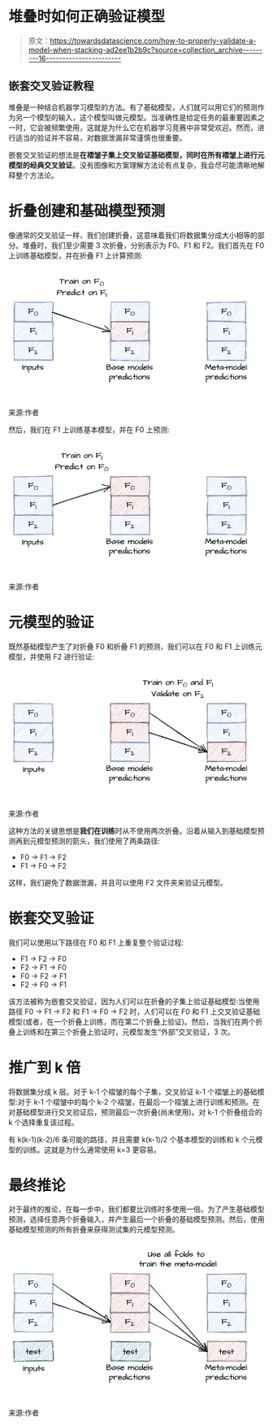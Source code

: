# 堆叠时如何正确验证模型

> 原文：<https://towardsdatascience.com/how-to-properly-validate-a-model-when-stacking-ad2ee1b2b9c?source=collection_archive---------16----------------------->

## 嵌套交叉验证教程

堆叠是一种结合机器学习模型的方法。有了基础模型，人们就可以用它们的预测作为另一个模型的输入，这个模型叫做元模型。当准确性是给定任务的最重要因素之一时，它会被频繁使用，这就是为什么它在机器学习竞赛中非常受欢迎。然而，进行适当的验证并不容易，对数据泄漏非常谨慎也很重要。

嵌套交叉验证的想法是**在褶皱子集上交叉验证基础模型，同时在所有褶皱上进行元模型的经典交叉验证**。没有图像和方案理解方法论有点复杂，我会尽可能清晰地解释整个方法论。

# 折叠创建和基础模型预测

像通常的交叉验证一样，我们创建折叠，这意味着我们将数据集分成大小相等的部分。堆叠时，我们至少需要 3 次折叠，分别表示为 F0、F1 和 F2。我们首先在 F0 上训练基础模型，并在折叠 F1 上计算预测:

![](img/8bc9c331887ee23990fb4b442c313200.png)

来源:作者

然后，我们在 F1 上训练基本模型，并在 F0 上预测:

![](img/40b0d3c29b5b949d717e00ffaa85a4c8.png)

来源:作者

# 元模型的验证

既然基础模型产生了对折叠 F0 和折叠 F1 的预测，我们可以在 F0 和 F1 上训练元模型，并使用 F2 进行验证:

![](img/0801a171c5e18ba1b00d07ca3163cbfa.png)

来源:作者

这种方法的关键思想是**我们在训练**时从不使用两次折叠。沿着从输入到基础模型预测再到元模型预测的箭头，我们使用了两条路径:

*   F0 → F1 → F2
*   F1 → F0 → F2

这样，我们避免了数据泄漏，并且可以使用 F2 文件夹来验证元模型。

# 嵌套交叉验证

我们可以使用以下路径在 F0 和 F1 上重复整个验证过程:

*   F1 → F2 → F0
*   F2 → F1 → F0
*   F0 → F2 → F1
*   F2 → F0 → F1

该方法被称为嵌套交叉验证，因为人们可以在折叠的子集上验证基础模型:当使用路径 F0 → F1 → F2 和 F1 → F0 → F2 时，人们可以在 F0 和 F1 上交叉验证基础模型(或者，在一个折叠上训练，而在第二个折叠上验证)。然后，当我们在两个折叠上训练和在第三个折叠上验证时，元模型发生“外部”交叉验证，3 次。

# 推广到 k 倍

将数据集分成 k 层。对于 k-1 个褶皱的每个子集，交叉验证 k-1 个褶皱上的基础模型:对于 k-1 个褶皱中的每个 k-2 个褶皱，在最后一个褶皱上进行训练和预测。在对基础模型进行交叉验证后，预测最后一次折叠(尚未使用)。对 k-1 个折叠组合的 k 个选择重复该过程。

有 k(k-1)(k-2)/6 条可能的路径，并且需要 k(k-1)/2 个基本模型的训练和 k 个元模型的训练。这就是为什么通常使用 k=3 更容易。

# 最终推论

对于最终的推论，在每一步中，我们都要比训练时多使用一倍。为了产生基础模型预测，选择任意两个折叠输入，并产生最后一个折叠的基础模型预测。然后，使用基础模型预测的所有折叠来获得测试集的元模型预测。

![](img/6c78fc4249c0ccbf0350cb417b9f0227.png)

来源:作者
